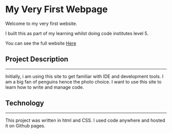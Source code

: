 # My Very First Webpage 
Welcome to my very first website. 

I built this as part of my learning whilst doing code institutes level 5. 

You can see the full website [Here](https://janebmckenna.github.io/test-site/index.html) 

## Project Description 
---
Initially, i am using this site to get familiar with IDE and development tools. I am a big fan of penguins hence the photo choice. I want to use this site to learn how to write and manage code. 

## Technology 
---
This project was written in html and CSS. I used code anywhere and hosted it on Github pages. 